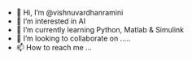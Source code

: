 - 👋 Hi, I’m @vishnuvardhanramini
- 👀 I’m interested in AI
- 🌱 I’m currently learning Python, Matlab & Simulink
- 💞️ I’m looking to collaborate on .....
- 📫 How to reach me ...

<!---
vishnuvardhanramini/vishnuvardhanramini is a ✨ special ✨ repository because its `README.md` (this file) appears on your GitHub profile.
You can click the Preview link to take a look at your changes.
--->
